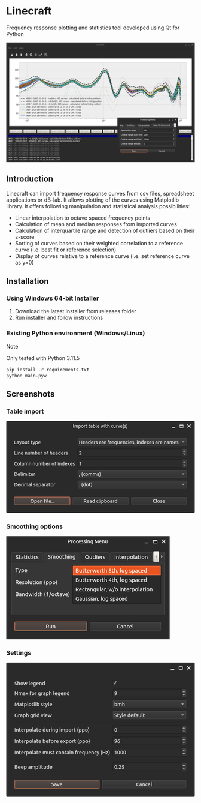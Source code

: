 # Linecraft
Frequency response plotting and statistics tool developed using Qt for Python

![](/images/sc_main.png)

## Introduction
Linecraft can import frequency response curves from csv files, spreadsheet applications or dB-lab. It allows plotting of the curves using Matplotlib library. It offers following manipulation and statistical analysis possibilities:
- Linear interpolation to octave spaced frequency points
- Calculation of mean and median responses from imported curves
- Calculation of interquartile range and detection of outliers based on their z-score
- Sorting of curves based on their weighted correlation to a reference curve (i.e. best fit or reference selection)
- Display of curves relative to a reference curve (i.e. set reference curve as y=0)

## Installation
### Using Windows 64-bit Installer
1. Download the latest installer from releases folder
2. Run installer and follow instructions

### Existing Python environment (Windows/Linux)
> [!NOTE]
> Only tested with Python 3.11.5
```
pip install -r requirements.txt
python main.pyw
```

## Screenshots
### Table import
![](/images/sc_table_import.png)
### Smoothing options
![](/images/sc_smoothing.png)
### Settings
![](/images/sc_settings.png)
